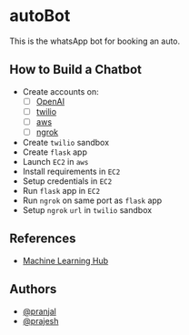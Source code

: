 # autoBot

This is the whatsApp bot for booking an auto.

## How to Build a Chatbot

- Create accounts on:
  - [ ] [OpenAI](https://chat.openai.com/auth/login?next=%2F)
  - [ ] [twilio](https://www.twilio.com/try-twilio)
  - [ ] [aws](https://portal.aws.amazon.com/billing/signup?exp=default&sc_icampaign=acq_aws_takeover-default&sc_ichannel=ha&sc_icontent=awssm-evergreen_pac_default&sc_iplace=hero&trk=ha_awssm-evergreen_pac_default&redirect_url=https%3A%2F%2Faws.amazon.com%2Fregistration-confirmation#/start/email)
  - [ ] [ngrok](https://dashboard.ngrok.com/signup)
- Create `twilio` sandbox
- Create `flask` app
- Launch `EC2` in `aws`
- Install requirements in `EC2`
- Setup credentials in `EC2`
- Run `flask` app in `EC2`
- Run `ngrok` on same port as `flask` app
- Setup `ngrok` `url` in `twilio` sandbox

## References

- [Machine Learning Hub](https://youtu.be/Fej2wb4YHes)

## Authors

- [@pranjal](https://github.com/PranjalAgarwal04)
- [@prajesh](https://github.com/prajeshElEvEn)
